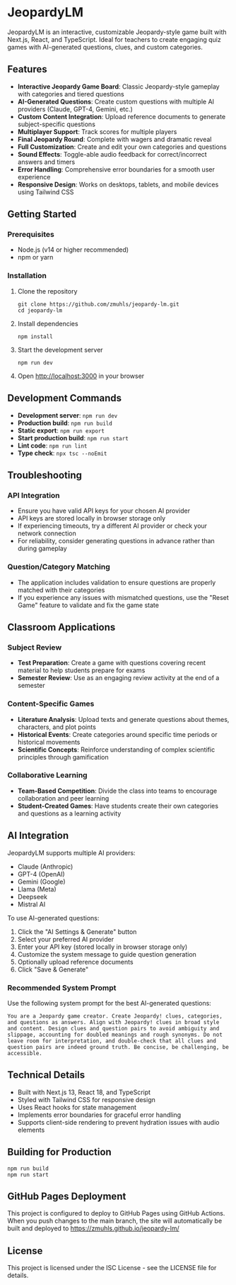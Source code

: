 # JeopardyLM

JeopardyLM is an interactive, customizable Jeopardy-style game built with Next.js, React, and TypeScript. Ideal for teachers to create engaging quiz games with AI-generated questions, clues, and custom categories.

## Features

- **Interactive Jeopardy Game Board**: Classic Jeopardy-style gameplay with categories and tiered questions
- **AI-Generated Questions**: Create custom questions with multiple AI providers (Claude, GPT-4, Gemini, etc.)
- **Custom Content Integration**: Upload reference documents to generate subject-specific questions
- **Multiplayer Support**: Track scores for multiple players
- **Final Jeopardy Round**: Complete with wagers and dramatic reveal
- **Full Customization**: Create and edit your own categories and questions
- **Sound Effects**: Toggle-able audio feedback for correct/incorrect answers and timers
- **Error Handling**: Comprehensive error boundaries for a smooth user experience
- **Responsive Design**: Works on desktops, tablets, and mobile devices using Tailwind CSS

## Getting Started

### Prerequisites

- Node.js (v14 or higher recommended)
- npm or yarn

### Installation

1. Clone the repository
   ```
   git clone https://github.com/zmuhls/jeopardy-lm.git
   cd jeopardy-lm
   ```

2. Install dependencies
   ```
   npm install
   ```

3. Start the development server
   ```
   npm run dev
   ```

4. Open [http://localhost:3000](http://localhost:3000) in your browser

## Development Commands

- **Development server**: `npm run dev`
- **Production build**: `npm run build`
- **Static export**: `npm run export`
- **Start production build**: `npm run start`
- **Lint code**: `npm run lint`
- **Type check**: `npx tsc --noEmit`

## Troubleshooting

### API Integration
- Ensure you have valid API keys for your chosen AI provider
- API keys are stored locally in browser storage only
- If experiencing timeouts, try a different AI provider or check your network connection
- For reliability, consider generating questions in advance rather than during gameplay

### Question/Category Matching
- The application includes validation to ensure questions are properly matched with their categories
- If you experience any issues with mismatched questions, use the "Reset Game" feature to validate and fix the game state

## Classroom Applications

### Subject Review
- **Test Preparation**: Create a game with questions covering recent material to help students prepare for exams
- **Semester Review**: Use as an engaging review activity at the end of a semester

### Content-Specific Games
- **Literature Analysis**: Upload texts and generate questions about themes, characters, and plot points
- **Historical Events**: Create categories around specific time periods or historical movements
- **Scientific Concepts**: Reinforce understanding of complex scientific principles through gamification

### Collaborative Learning
- **Team-Based Competition**: Divide the class into teams to encourage collaboration and peer learning
- **Student-Created Games**: Have students create their own categories and questions as a learning activity

## AI Integration

JeopardyLM supports multiple AI providers:

- Claude (Anthropic)
- GPT-4 (OpenAI)
- Gemini (Google)
- Llama (Meta)
- Deepseek
- Mistral AI

To use AI-generated questions:

1. Click the "AI Settings & Generate" button
2. Select your preferred AI provider
3. Enter your API key (stored locally in browser storage only)
4. Customize the system message to guide question generation
5. Optionally upload reference documents
6. Click "Save & Generate"

### Recommended System Prompt

Use the following system prompt for the best AI-generated questions:

```
You are a Jeopardy game creator. Create Jeopardy! clues, categories, and questions as answers. Align with Jeopardy! clues in broad style and content. Design clues and question pairs to avoid ambiguity and slippage, accounting for doubled meanings and rough synonyms. Do not leave room for interpretation, and double-check that all clues and question pairs are indeed ground truth. Be concise, be challenging, be accessible.
```

## Technical Details

- Built with Next.js 13, React 18, and TypeScript
- Styled with Tailwind CSS for responsive design
- Uses React hooks for state management
- Implements error boundaries for graceful error handling
- Supports client-side rendering to prevent hydration issues with audio elements

## Building for Production

```
npm run build
npm run start
```

## GitHub Pages Deployment

This project is configured to deploy to GitHub Pages using GitHub Actions. When you push changes to the main branch, the site will automatically be built and deployed to https://zmuhls.github.io/jeopardy-lm/

## License

This project is licensed under the ISC License - see the LICENSE file for details.
